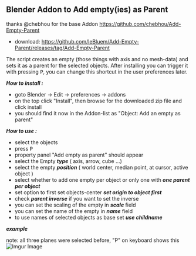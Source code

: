 ## Blender Addon to Add empty(ies) as Parent

thanks @chebhou for the base Addon https://github.com/chebhou/Add-Empty-Parent

- download: https://github.com/leBluem/Add-Empty-Parent/releases/tag/Add-Empty-Parent

The script creates an empty (those things with axis and no mesh-data) and sets it as a parent for the selected objects. After installing you can trigger it with pressing <kbd>P</kbd>, you can change this shortcut in the user preferences later.

***How to install :***
 - goto Blender -> Edit -> preferences -> addons
 - on the top click "Install", then browse for the downloaded zip file and click install
 - you should find it now in the Addon-list as 
   "Object: Add an empty as parent"

***How to use :***

 - select the objects
 - press <kbd>P</kbd>
 - property panel "Add empty as parent" should appear
 - select the Empty ***type*** ( axis, arrow, cube ...)
 - select the empty ***position*** ( world center, median point, at cursor, active object )
 - select whether to add one empty per object or only one with ***one parent per object***
 - set option to first set objects-center ***set origin to object first***
 - check ***parent inverse*** if you want to set the inverse
 - you can set the scaling of the empty in ***scale*** field
 - you can set the name of the empty in ***name*** field
 - to use names of selected objects as base set ***use childname***

***example***

note: all three planes were selected before, "P" on keyboard shows this
![Imgur Image](https://i.imgur.com/Q0b5HiX.jpg)
